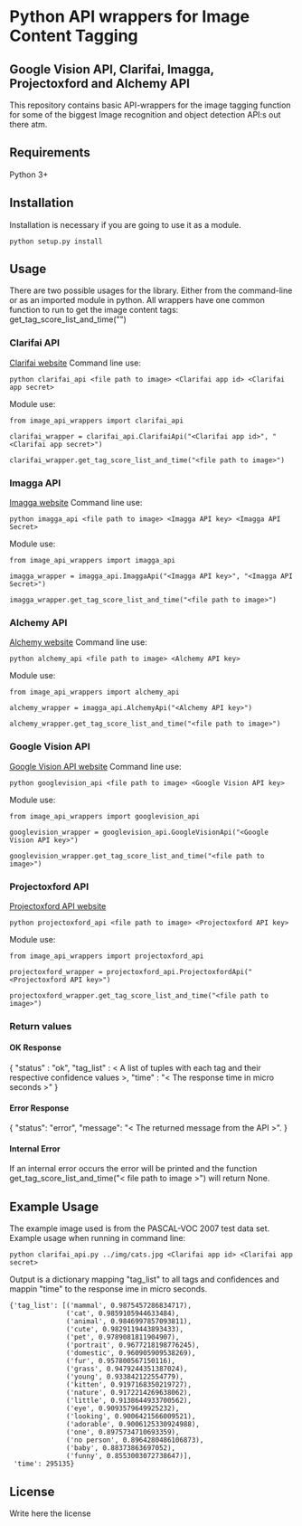 # Python API wrappers for Image Content Tagging
## Google Vision API, Clarifai, Imagga, Projectoxford and Alchemy API

This repository contains basic API-wrappers for the image tagging function for some of the biggest Image recognition and object detection API:s out there atm.

## Requirements
Python 3+

## Installation
Installation is necessary if you are going to use it as a module. 
```
python setup.py install
```

## Usage

There are two possible usages for the library. Either from the command-line or as an imported module in python. 
All wrappers have one common function to run to get the image content tags: get_tag_score_list_and_time("<file path to image>")

### Clarifai API
[Clarifai website](https://www.clarifai.com/)
Command line use: 
```
python clarifai_api <file path to image> <Clarifai app id> <Clarifai app secret>
```

Module use: 
```
from image_api_wrappers import clarifai_api

clarifai_wrapper = clarifai_api.ClarifaiApi("<Clarifai app id>", "<Clarifai app secret>")

clarifai_wrapper.get_tag_score_list_and_time("<file path to image>")
```

### Imagga API
[Imagga website](http://imagga.com/)
Command line use: 
```
python imagga_api <file path to image> <Imagga API key> <Imagga API Secret>
```

Module use: 
```
from image_api_wrappers import imagga_api

imagga_wrapper = imagga_api.ImaggaApi("<Imagga API key>", "<Imagga API Secret>")

imagga_wrapper.get_tag_score_list_and_time("<file path to image>")
```

### Alchemy API
[Alchemy website](http://www.alchemyapi.com/)
Command line use: 
```
python alchemy_api <file path to image> <Alchemy API key>
```

Module use: 
```
from image_api_wrappers import alchemy_api

alchemy_wrapper = imagga_api.AlchemyApi("<Alchemy API key>")

alchemy_wrapper.get_tag_score_list_and_time("<file path to image>")
```

### Google Vision API
[Google Vision API website](https://cloud.google.com/vision/)
Command line use: 
```
python googlevision_api <file path to image> <Google Vision API key>
```

Module use: 
```
from image_api_wrappers import googlevision_api

googlevision_wrapper = googlevision_api.GoogleVisionApi("<Google Vision API key>")

googlevision_wrapper.get_tag_score_list_and_time("<file path to image>")
```

### Projectoxford API
[Projectoxford API website](https://www.microsoft.com/cognitive-services/en-us/computer-vision-api)
```
python projectoxford_api <file path to image> <Projectoxford API key>
```

Module use: 
```
from image_api_wrappers import projectoxford_api

projectoxford_wrapper = projectoxford_api.ProjectoxfordApi("<Projectoxford API key>")

projectoxford_wrapper.get_tag_score_list_and_time("<file path to image>")
```

### Return values 
#### OK Response
{
    "status" : "ok", 
    "tag_list" : < A list of tuples with each tag and their respective confidence values >, 
    "time" : "< The response time in micro seconds >"
}

#### Error Response
{
    "status": "error", 
    "message": "< The returned message from the API >".
}

#### Internal Error
If an internal error occurs the error will be printed and the function get_tag_score_list_and_time("< file path to image >") will return None. 

## Example Usage
The example image used is from the PASCAL-VOC 2007 test data set. 
Example usage when running in command line: 
```
python clarifai_api.py ../img/cats.jpg <Clarifai app id> <Clarifai app secret>
```
Output is a dictionary mapping "tag_list" to all tags and confidences and mappin "time" to the response ime in micro seconds.  
```
{'tag_list': [('mammal', 0.9875457286834717),
              ('cat', 0.9859105944633484),
              ('animal', 0.9846997857093811),
              ('cute', 0.9829119443893433),
              ('pet', 0.9789081811904907),
              ('portrait', 0.9677218198776245),
              ('domestic', 0.960905909538269),
              ('fur', 0.957800567150116),
              ('grass', 0.9479244351387024),
              ('young', 0.933842122554779),
              ('kitten', 0.9197168350219727),
              ('nature', 0.9172214269638062),
              ('little', 0.9138644933700562),
              ('eye', 0.9093579649925232),
              ('looking', 0.9006421566009521),
              ('adorable', 0.9006125330924988),
              ('one', 0.8975734710693359),
              ('no person', 0.8964280486106873),
              ('baby', 0.88373863697052),
              ('funny', 0.8553003072738647)],
 'time': 295135}
```

## License
Write here the license
